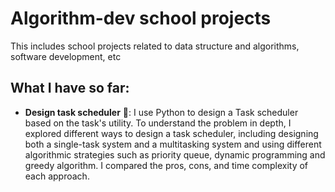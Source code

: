 # Algorithm-dev school projects
This includes school projects related to data structure and algorithms, software development, etc

## What I have so far:
- **Design task scheduler** :calendar:: I use Python to design a Task scheduler based on the task's utility. To understand the problem in depth, I explored different ways to design a task scheduler, including designing both a single-task system and a multitasking system and using different algorithmic strategies such as priority queue, dynamic programming and greedy algorithm. I compared the pros, cons, and time complexity of each approach.
